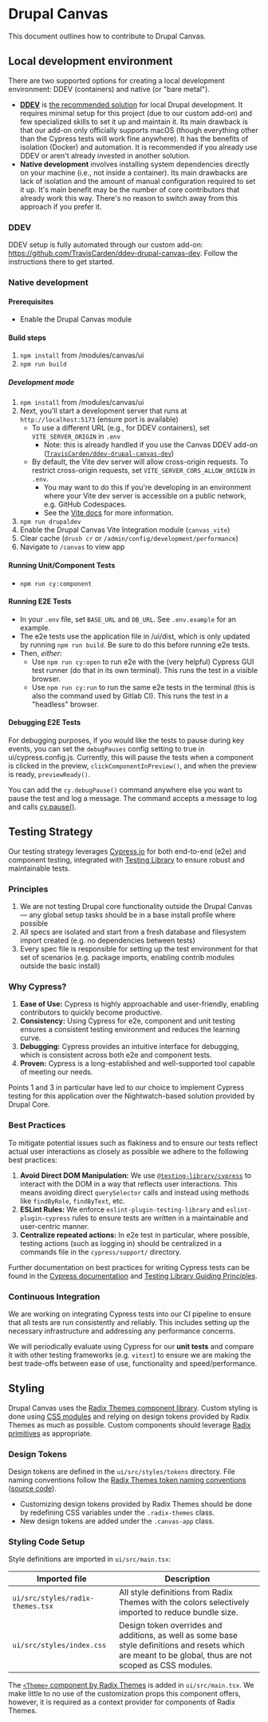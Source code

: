 # Drupal Canvas
This document outlines how to contribute to Drupal Canvas.

## Local development environment
There are two supported options for creating a local development environment: DDEV (containers) and native (or "bare metal").

- [**DDEV**](https://ddev.com/) is [the recommended solution](https://www.drupal.org/docs/official_docs/local-development-guide) for local Drupal development. <!-- c.f. https://www.drupal.org/project/ideas/issues/2965681 --> It requires minimal setup for this project (due to our custom add-on) and few specialized skills to set it up and maintain it. Its main drawback is that our add-on only officially supports macOS (though everything other than the Cypress tests will work fine anywhere). It has the benefits of isolation (Docker) and automation. It is recommended if you already use DDEV or aren't already invested in another solution.
- **Native development** involves installing system dependencies directly on your machine (i.e., not inside a container). Its main drawbacks are lack of isolation and the amount of manual configuration required to set it up. It's main benefit may be the number of core contributors that already work this way. There's no reason to switch away from this approach if you prefer it.

### DDEV
DDEV setup is fully automated through our custom add-on: https://github.com/TravisCarden/ddev-drupal-canvas-dev. Follow the instructions there to get started.

### Native development

#### Prerequisites
- Enable the Drupal Canvas module

#### Build steps
1. `npm install` from /modules/canvas/ui
2. `npm run build`

##### Development mode
1. `npm install` from /modules/canvas/ui
2. Next, you'll start a development server that runs at `http://localhost:5173` (ensure port is available)
    - To use a different URL (e.g., for DDEV containers), set `VITE_SERVER_ORIGIN` in `.env`
      - Note: this is already handled if you use the Canvas DDEV add-on ([`TravisCarden/ddev-drupal-canvas-dev`](https://github.com/TravisCarden/ddev-drupal-canvas-dev))
    - By default, the Vite dev server will allow cross-origin requests. To restrict cross-origin requests, set `VITE_SERVER_CORS_ALLOW_ORIGIN` in `.env`.
      - You may want to do this if you're developing in an environment where your Vite dev server is accessible on a public network, e.g. GitHub Codespaces.
      - See the [Vite docs](https://vite.dev/config/server-options#cors) for more information.
3. `npm run drupaldev`
4. Enable the Drupal Canvas Vite Integration module (`canvas_vite`)
5. Clear cache (`drush cr` or `/admin/config/development/performance`)
6. Navigate to `/canvas` to view app

#### Running Unit/Component Tests
- `npm run cy:component`

#### Running E2E Tests
- In your `.env` file, set `BASE_URL` and `DB_URL`. See `.env.example` for an example.
- The e2e tests use the application file in /ui/dist, which is only updated by
  running `npm run build`. Be sure to do this before running e2e tests.
- Then, _either_:
  - Use `npm run cy:open` to run e2e with the (very helpful) Cypress GUI test runner (do that in its own terminal). This runs the test in a visible browser.
  - Use `npm run cy:run` to run the same e2e tests in the terminal (this is also the command used by Gitlab CI). This runs the test in a "headless" browser.

#### Debugging E2E Tests
For debugging purposes, if you would like the tests to pause during key events, you can set the `debugPauses` config setting to true in ui/cypress.config.js.
Currently, this will pause the tests when a component is clicked in the preview, `clickComponentInPreview()`, and when the preview is ready, `previewReady()`.

You can add the `cy.debugPause()` command anywhere else you want to pause the test and log a message. The command accepts a message to log and calls [cy.pause()](https://docs.cypress.io/api/commands/pause).

## Testing Strategy
Our testing strategy leverages [Cypress.io](https://www.cypress.io) for both end-to-end (e2e) and component testing, integrated with [Testing Library](https://testing-library.com/) to ensure robust and maintainable tests.

### Principles
1. We are not testing Drupal core functionality outside the Drupal Canvas — any global setup tasks should be in a base install profile where possible
2. All specs are isolated and start from a fresh database and filesystem import created (e.g. no dependencies between tests)
3. Every spec file is responsible for setting up the test environment for that set of scenarios (e.g. package imports, enabling contrib modules outside the basic install)

### Why Cypress?
1. **Ease of Use:** Cypress is highly approachable and user-friendly, enabling contributors to quickly become productive.
2. **Consistency:** Using Cypress for e2e, component and unit testing ensures a consistent testing environment and reduces the learning curve.
3. **Debugging:** Cypress provides an intuitive interface for debugging, which is consistent across both e2e and component tests.
4. **Proven:** Cypress is a long-established and well-supported tool capable of meeting our needs.

Points 1 and 3 in particular have led to our choice to implement Cypress testing for this application over the Nightwatch-based solution provided by Drupal Core.

### Best Practices
To mitigate potential issues such as flakiness and to ensure our tests reflect actual user interactions as closely as possible we adhere to the following best practices:

1. **Avoid Direct DOM Manipulation:** We use [`@testing-library/cypress`](https://testing-library.com/docs/cypress-testing-library/intro) to interact with the DOM in a way that reflects user interactions. This means avoiding direct `querySelector` calls and instead using methods like `findByRole`, `findByText`, etc.
2. **ESLint Rules:** We enforce `eslint-plugin-testing-library` and `eslint-plugin-cypress` rules to ensure tests are written in a maintainable and user-centric manner.
3. **Centralize repeated actions:** In e2e test in particular, where possible, testing actions (such as logging in) should be centralized in a commands file in the `cypress/support/` directory.

Further documentation on best practices for writing Cypress tests can be found in the [Cypress documentation](https://docs.cypress.io/guides/core-concepts/introduction-to-cypress) and [Testing Library Guiding Principles](https://testing-library.com/docs/guiding-principles).

### Continuous Integration
We are working on integrating Cypress tests into our CI pipeline to ensure that all tests are run consistently and reliably. This includes setting up the necessary infrastructure and addressing any performance concerns.

We will periodically evaluate using Cypress for our **unit tests** and compare it with other testing frameworks (e.g. `vitest`) to ensure we are making the best trade-offs between ease of use, functionality and speed/performance.

## Styling

Drupal Canvas uses the [Radix Themes component library](https://www.radix-ui.com/themes/docs/overview/getting-started). Custom styling is done using [CSS modules](https://github.com/css-modules/css-modules) and relying on design tokens provided by Radix Themes as much as possible. Custom components should leverage [Radix primitives](https://www.radix-ui.com/primitives/docs/overview/introduction) as appropriate.


### Design Tokens

Design tokens are defined in the `ui/src/styles/tokens` directory. File naming conventions follow the [Radix Themes token naming conventions](https://www.radix-ui.com/themes/docs/theme/overview#tokens) ([source code](https://github.com/radix-ui/themes/tree/main/packages/radix-ui-themes/src/styles/tokens)).

* Customizing design tokens provided by Radix Themes should be done by redefining CSS variables under the `.radix-themes` class.
* New design tokens are added under the `.canvas-app` class.

### Styling Code Setup

Style definitions are imported in `ui/src/main.tsx`:

| Imported file  | Description |
| -------------- | ----------- |
| `ui/src/styles/radix-themes.tsx` | All style definitions from Radix Themes with the colors selectively imported to reduce bundle size. |
| `ui/src/styles/index.css` |  Design token overrides and additions, as well as some base style definitions and resets which are meant to be global, thus are not scoped as CSS modules. |


The [`<Theme>` component by Radix Themes](https://www.radix-ui.com/themes/docs/components/theme) is added in `ui/src/main.tsx`. We make little to no use of the customization props this component offers, however, it is required as a context provider for components of Radix Themes.
